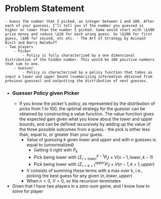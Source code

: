 # Problem Statement
	- Guess the number that I picked, an integer between 1 and 100. After each of your guesses, I’ll tell you if the number you guessed is higher or lower than the number I picked. Game would start with \$100 prize money and reduce \$20 for each wrong guess. So \$100 for first guess, \$80 for second, etc etc. - The Art of Strategy by Avinash Dixit and Barry Nalebuff
	- Two players
		- Picker
			- Policy is fully characterized by a one dimensional distribution of the hidden number. This would be 100 positive numbers that sum to one.
		- Guesser
			- Policy is characterized by a policy function that takes as input a lower and upper bound (summarizing information obtained from previous guesses) and outputting the distribution of next guesses.
- ### Guesser Policy given Picker
	- If you know the picker's policy, as represented by the distribution of picks from 1 to 100, the optimal strategy for the guesser can be obtained by constructing a value function. The value function gives the expected gain given what you know about the lower and upper bounds, and can be defined recursively by adding up the value of the three possible outcomes from a guess - the pick is either less than, equal to, or greater than your guess.
		- Value of guessing $k$ given $lower$ and $upper$ and with $n$ guesses is equal to (unnormalized)
			- Getting it right with $P_k$
			- Pick being lower with $(\Sigma_{i=lower}^{k-1} P_i )\times V(n - 1, lower, k-1)$
			- Pick being lower with $(\Sigma_{i=k+1}^{upper} P_i) \times V(n - 1, k + 1, upper)$
		- V consists of summing these terms with a max over k, i.e., picking the best guess for any given $(n, lower, upper)$
		- When $n = 0$, $V = 0$, so the recursion terminates
- Given that I have two players in a zero-sum game, and I know how to solve for player